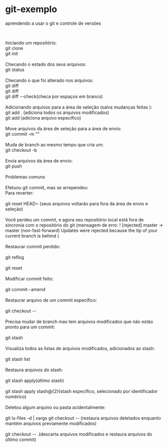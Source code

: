 # git-exemplo
aprendendo a usar o git
e controle de versões

<br>

Iniciando um repositório:
<br>
git clone
<br>
git init
<br><br>
Checando o estado dos seus arquivos:
<br>
git status
<br><br>
Checando o que foi alterado nos arquivos:
<br>
git diff
<br>
git diff <arquivo>
<br>
git diff --check(checa por espaços em branco)
<br><br>
Adicionando arquivos para a área de seleção (salva mudanças feitas ):
<br>
git add . (adiciona todos os arquivos modificados)
<br>
git add <arquivo> (adiciona arquivo específico)
<br><br>
Move arquivos da área de seleção para a área de envio:
<br>
git commit -m "<mensagem>"
<br><br>
Muda de branch ao mesmo tempo que cria um:
<br>
git checkout -b <nome-do-branch>
<br><br>
Envia arquivos da área de envio:
<br>
git push
<br><br>
Problemas comuns
<br><br>
Efetuou git commit, mas se arrependeu:
<br>
Para reverter:
<br><br>
git reset HEAD~ (seus arquivos voltarão para fora da área de envio e seleção)
<br><br>
Você perdeu um commit, e agora seu repositório local está fora de sincronia com o repositório do git (mensagem de erro: ! [rejected] master -> master (non-fast-forward) Updates were rejected because the tip of your current branch is behind )
<br><br>
Restaurar commit perdido:
<br><br>
git reflog
<br><br>
git reset <commit-sha>
<br><br>
Modificar commit feito:
<br><br>
git commit--amend
<br><br>
Restaurar arquivo de um commit específico:
<br><br>
git checkout <commit-sha> -- <arquivo>
<br><br>
Precisa mudar de branch mas tem arquivos modificados que não estão pronto para um commit:
<br><br>
git stash
<br><br>
Visualiza todos as listas de arquivos modificados, adicionados ao stash:
<br><br>
git stash list
<br><br>
Restaura arquivos do stash:
<br><br>
git stash apply(último stash)
<br><br>
git stash apply stash@{2}(stash específico, selecionado por identificador numérico)
<br><br>
Deletou algum arquivo ou pasta acidentalmente:
<br><br>
git ls-files -d | xargs git checkout -- (restaura arquivos deletados enquanto mantém arquivos previamente modificados)
<br><br>
git checkout -- .(descarta arquivos modificados e restaura arquivos do último commit)
<br>
